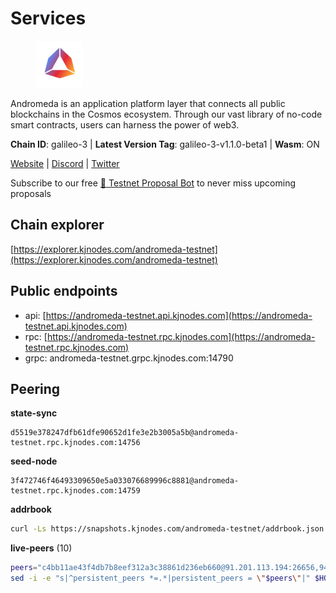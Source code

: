 # Services

<figure><img src="https://raw.githubusercontent.com/kj89/cosmos-images/main/logos/andromeda.png" alt=""><figcaption></figcaption></figure>

Andromeda is an application platform layer that connects all  public blockchains in the Cosmos ecosystem. Through our vast  library of no-code smart contracts, users can harness the power of web3.

**Chain ID**: galileo-3 | **Latest Version Tag**: galileo-3-v1.1.0-beta1 | **Wasm**: ON

[Website](https://www.andromedaprotocol.io) | [Discord](https://discord.gg/wzM3kSN3sE) | [Twitter](https://twitter.com/andromedaprot)



Subscribe to our free [🤖 Testnet Proposal Bot](https://t.me/kjnodes_testnet_proposal_bot) to never miss upcoming proposals


## Chain explorer
[https://explorer.kjnodes.com/andromeda-testnet](https://explorer.kjnodes.com/andromeda-testnet)

## Public endpoints

* api: [https://andromeda-testnet.api.kjnodes.com](https://andromeda-testnet.api.kjnodes.com)
* rpc: [https://andromeda-testnet.rpc.kjnodes.com](https://andromeda-testnet.rpc.kjnodes.com)
* grpc: andromeda-testnet.grpc.kjnodes.com:14790

## Peering

**state-sync**

```text
d5519e378247dfb61dfe90652d1fe3e2b3005a5b@andromeda-testnet.rpc.kjnodes.com:14756
```

**seed-node**

```text
3f472746f46493309650e5a033076689996c8881@andromeda-testnet.rpc.kjnodes.com:14759
```

**addrbook**
```bash
curl -Ls https://snapshots.kjnodes.com/andromeda-testnet/addrbook.json > $HOME/.andromedad/config/addrbook.json
```

**live-peers** (10)
```bash
peers="c4bb11ae43f4db7b8eef312a3c38861d236eb660@91.201.113.194:26656,94fdba93b79d27701896d65d8e60155e06326532@65.109.63.110:15656,d30a56dd61de5b3e8d36bf40cb0a15add3915c91@195.3.223.33:37656,d5519e378247dfb61dfe90652d1fe3e2b3005a5b@65.109.68.190:14756,362ede6f335ed641e9eba0057bc1d98b391751dd@65.108.54.29:26656,7649ae1ea0dd5f640ac7dd7632a0866cf65e3aa4@31.220.90.78:26656,832f366a1429db31ca6cca1b134f304daacbb302@82.146.41.203:26656,bd323d2c7ce260b831d20923d390e4a1623f32c4@213.239.215.195:20095,41681200a0e60e9477181db813e1894684020378@194.233.92.77:26656,717066f5726fb3cd7096f84911c7c8bfe5953e62@81.68.158.68:26656"
sed -i -e "s|^persistent_peers *=.*|persistent_peers = \"$peers\"|" $HOME/.andromedad/config/config.toml
```
